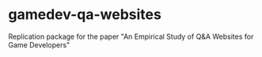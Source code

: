 # gamedev-qa-websites
Replication package for the paper "An Empirical Study of Q&A Websites for Game Developers"
